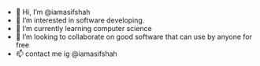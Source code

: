 - 👋 Hi, I’m @iamasifshah
- 👀 I’m interested in software developing.
- 🌱 I’m currently learning computer science
- 💞️ I’m looking to collaborate on good software that can use by anyone for free
- 📫 contact me ig @iamasifshah

<!---
iamasifshah/iamasifshah is a ✨ special ✨ repository because its `README.md` (this file) appears on your GitHub profile.
You can click the Preview link to take a look at your changes.
--->

